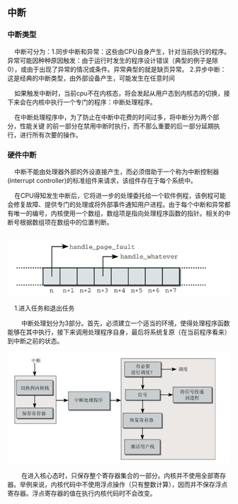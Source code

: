 ## 中断

### 中断类型

    中断可分为：1.同步中断和异常：这些由CPU自身产生，针对当前执行的程序。异常可能因种种原因触发：由于运行时发生的程序设计错误（典型的例子是除0），或由于出现了异常的情况或条件。异常典型的就是缺页异常。  2.异步中断：这是经典的中断类型，由外部设备产生，可能发生在任意时间

    如果触发中断时，当前cpu不在内核态，将会发起从用户态到内核态的切换，接下来会在内核中执行一个专门的程序：中断处理程序。

    在中断处理程序中，为了防止在中断中花费的时间过多，将中断分为两个部分，性能关键
的前一部分在禁用中断时执行，而不那么重要的后一部分延期执行，进行所有次要的操作。

### 硬件中断

    中断不能由处理器外部的外设直接产生，而必须借助于一个称为中断控制器(interrupt controller)的标准组件来请求，该组件存在于每个系统中。

    在CPU得知发生中断后，它将进一步的处理委托给一个软件例程，该例程可能会修复故障、提供专门的处理或将外部事件通知用户进程。由于每个中断和异常都有唯一的编号，内核使用一个数组，数组项是指向处理程序函数的指针。相关的中断号根据数组项在数组中的位置判断。    

    ![](img/2025-04-14-14-26-23-image.png)

    1.进入任务和退出任务

        中断处理划分为3部分。首先，必须建立一个适当的环境，使得处理程序函数能够在其中执行，接下来调用处理程序自身，最后将系统复原（在当前程序看来）到中断之前的状态。

![](img/2025-04-14-14-29-26-image.png)

        在进入核心态时，只保存整个寄存器集合的一部分。内核并不使用全部寄存器。举例来说，内核代码中不使用浮点操作（只有整数计算），因而并不保存浮点寄存器。浮点寄存器的值在执行内核代码时不会改变。
